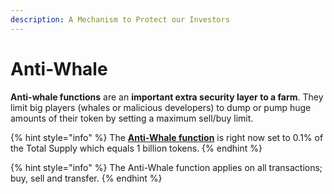```yaml
---
description: A Mechanism to Protect our Investors
---
```


# Anti-Whale

**Anti-whale functions** are an **important extra security layer to a farm**. They limit big players (whales or malicious developers) to dump or pump huge amounts of their token by setting a maximum sell/buy limit.

{% hint style="info" %}
The [**Anti-Whale function**](../../../../glossary-and-vocab.md) is right now set to 0.1% of the Total Supply which equals 1 billion tokens.
{% endhint %}

{% hint style="info" %}
The Anti-Whale function applies on all transactions; buy, sell and transfer.
{% endhint %}
